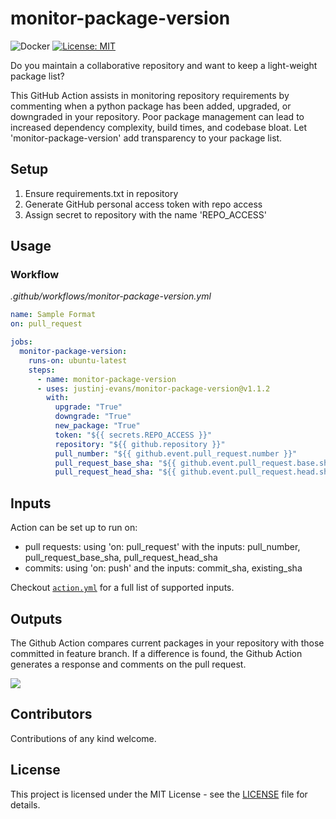 # monitor-package-version
![Docker](https://github.com/justinj-evans/monitor-package-version/actions/workflows/docker.yml/badge.svg)
[![License: MIT](https://img.shields.io/badge/License-MIT-blue.svg)](https://github.com/justinj-evans/monitor-package-version/blob/master/LICENSE)

Do you maintain a collaborative repository and want to keep a light-weight package list? 

This GitHub Action assists in monitoring repository requirements by commenting when a python package has been added, upgraded, or downgraded in your repository. Poor package management can lead to increased dependency complexity, build times, and codebase bloat. Let 'monitor-package-version' add transparency to your package list.

## Setup
1. Ensure requirements.txt in repository
2. Generate GitHub personal access token with repo access
3. Assign secret to repository with the name 'REPO_ACCESS'

## Usage
### Workflow
*.github/workflows/monitor-package-version.yml*
```yaml
name: Sample Format
on: pull_request

jobs:
  monitor-package-version:
    runs-on: ubuntu-latest
    steps:
      - name: monitor-package-version
      - uses: justinj-evans/monitor-package-version@v1.1.2
        with:
          upgrade: "True"
          downgrade: "True"
          new_package: "True"
          token: "${{ secrets.REPO_ACCESS }}"
          repository: "${{ github.repository }}"
          pull_number: "${{ github.event.pull_request.number }}"
          pull_request_base_sha: "${{ github.event.pull_request.base.sha }}"
          pull_request_head_sha: "${{ github.event.pull_request.head.sha }}"

```

## Inputs
Action can be set up to run on:
- pull requests: using 'on: pull_request' with the inputs: pull_number, pull_request_base_sha, pull_request_head_sha
- commits: using 'on: push' and the inputs: commit_sha, existing_sha

Checkout [`action.yml`](https://github.com/justinj-evans/monitor-package-version/blob/main/action.yml) for a full list of supported inputs.

## Outputs
The Github Action compares current packages in your repository with those committed in feature branch. If a difference is found, the Github Action generates a response and comments on the pull request.

![](docs/sample_output_pull_request.PNG)

## Contributors
Contributions of any kind welcome.

## License
This project is licensed under the MIT License - see the [LICENSE](https://github.com/justinj-evans/monitor-package-version/blob/main/LICENSE) file for details.
